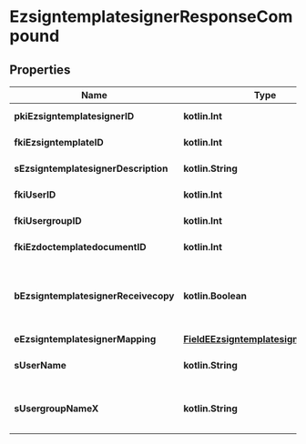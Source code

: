 
# EzsigntemplatesignerResponseCompound

## Properties
| Name | Type | Description | Notes |
| ------------ | ------------- | ------------- | ------------- |
| **pkiEzsigntemplatesignerID** | **kotlin.Int** | The unique ID of the Ezsigntemplatesigner |  |
| **fkiEzsigntemplateID** | **kotlin.Int** | The unique ID of the Ezsigntemplate |  |
| **sEzsigntemplatesignerDescription** | **kotlin.String** | The description of the Ezsigntemplatesigner |  |
| **fkiUserID** | **kotlin.Int** | The unique ID of the User |  [optional] |
| **fkiUsergroupID** | **kotlin.Int** | The unique ID of the Usergroup |  [optional] |
| **fkiEzdoctemplatedocumentID** | **kotlin.Int** | The unique ID of the Ezdoctemplatedocument |  [optional] |
| **bEzsigntemplatesignerReceivecopy** | **kotlin.Boolean** | If this flag is true. The signatory will receive a copy of every signed Ezsigndocument even if it ain&#39;t required to sign the document. |  [optional] |
| **eEzsigntemplatesignerMapping** | [**FieldEEzsigntemplatesignerMapping**](FieldEEzsigntemplatesignerMapping.md) |  |  [optional] |
| **sUserName** | **kotlin.String** | The description of the User in the language of the requester |  [optional] |
| **sUsergroupNameX** | **kotlin.String** | The Name of the Usergroup in the language of the requester |  [optional] |




